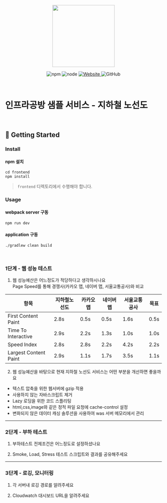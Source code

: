 <p align="center">
    <img width="200px;" src="https://raw.githubusercontent.com/woowacourse/atdd-subway-admin-frontend/master/images/main_logo.png"/>
</p>
<p align="center">
  <img alt="npm" src="https://img.shields.io/badge/npm-%3E%3D%205.5.0-blue">
  <img alt="node" src="https://img.shields.io/badge/node-%3E%3D%209.3.0-blue">
  <a href="https://edu.nextstep.camp/c/R89PYi5H" alt="nextstep atdd">
    <img alt="Website" src="https://img.shields.io/website?url=https%3A%2F%2Fedu.nextstep.camp%2Fc%2FR89PYi5H">
  </a>
  <img alt="GitHub" src="https://img.shields.io/github/license/next-step/atdd-subway-service">
</p>

<br>

# 인프라공방 샘플 서비스 - 지하철 노선도

<br>

## 🚀 Getting Started

### Install
#### npm 설치
```
cd frontend
npm install
```
> `frontend` 디렉토리에서 수행해야 합니다.

### Usage
#### webpack server 구동
```
npm run dev
```
#### application 구동
```
./gradlew clean build
```
<br>


### 1단계 - 웹 성능 테스트
1. 웹 성능예산은 어느정도가 적당하다고 생각하시나요  
Page Speed를 통해 경쟁사(카카오 맵, 네이버 맵, 서울교통공사)와 비교

| 항목 | 지하철노선도 | 카카오 맵 | 네이버 맵 | 서울교통공사 | 목표 |  
| ------------------- | ----------- | -------- | --------- | ------------ | --- |  
| First Content Paint | 2.8s | 0.5s | 0.5s | 1.6s | 0.5s |  
| Time To Interactive | 2.9s | 2.2s | 1.3s | 1.0s | 1.0s |  
| Speed Index | 2.8s | 2.8s | 2.2s | 4.2s | 2.2s |  
| Largest Content Paint | 2.9s | 1.1s | 1.7s | 3.5s | 1.1s |  

2. 웹 성능예산을 바탕으로 현재 지하철 노선도 서비스는 어떤 부분을 개선하면 좋을까요  
 - 텍스트 압축을 위한 웹서버에 gzip 적용 
 - 사용하지 않는 자바스크립트 제거
 - Lazy 로딩을 위한 코드 스플리팅
 - html,css,image와 같은 정적 파일 요청에 cache-control 설정
 - 변화되지 않은 데이터 캐싱 솔루션을 사용하여 was 서버 메모리에서 관리


---

### 2단계 - 부하 테스트 
1. 부하테스트 전제조건은 어느정도로 설정하셨나요

2. Smoke, Load, Stress 테스트 스크립트와 결과를 공유해주세요

---

### 3단계 - 로깅, 모니터링
1. 각 서버내 로깅 경로를 알려주세요

2. Cloudwatch 대시보드 URL을 알려주세요
